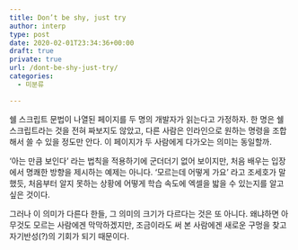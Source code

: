 ```yaml
---
title: Don’t be shy, just try
author: interp
type: post
date: 2020-02-01T23:34:36+00:00
draft: true
private: true
url: /dont-be-shy-just-try/
categories:
  - 미분류

---
```

쉘 스크립트 문법이 나열된 페이지를 두 명의 개발자가 읽는다고 가정하자. 한 명은 쉘 스크립트라는 것을 전혀 짜보지도 않았고, 다른 사람은 인라인으로 원하는 명령을 조합해서 쓸 수 있을 정도만 안다. 이 페이지가 두 사람에게 다가오는 의미는 동일할까.

&#8216;아는 만큼 보인다&#8217; 라는 법칙을 적용하기에 군더더기 없어 보이지만, 처음 배우는 입장에서 명쾌한 방향을 제시하는 예제는 아니다. &#8216;모르는데 어떻게 가요&#8217; 라고 조세호가 말했듯, 처음부터 알지 못하는 상황에 어떻게 학습 속도에 엑셀을 밟을 수 있는지를 알고 싶은 것이다.

그러나 이 의미가 다른다 한들, 그 의미의 크기가 다르다는 것은 또 아니다. 왜냐하면 아무것도 모르는 사람에겐 막막하겠지만, 조금이라도 써 본 사람에겐 새로운 구멍을 찾고 자기반성(?)의 기회가 되기 때문이다.